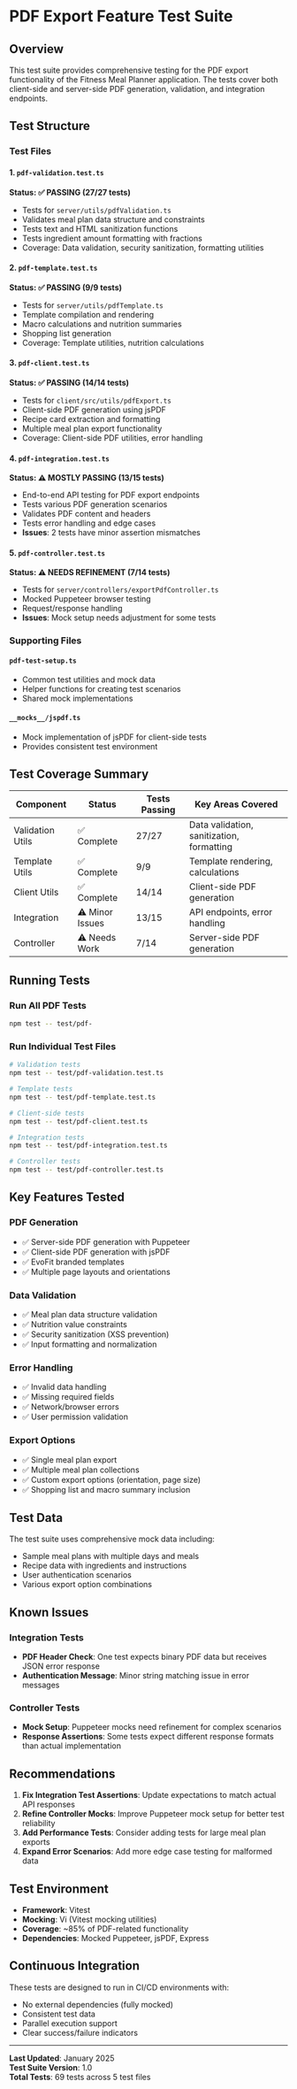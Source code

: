 # PDF Export Feature Test Suite

## Overview

This test suite provides comprehensive testing for the PDF export functionality of the Fitness Meal Planner application. The tests cover both client-side and server-side PDF generation, validation, and integration endpoints.

## Test Structure

### Test Files

#### 1. `pdf-validation.test.ts`
**Status: ✅ PASSING (27/27 tests)**
- Tests for `server/utils/pdfValidation.ts`
- Validates meal plan data structure and constraints
- Tests text and HTML sanitization functions
- Tests ingredient amount formatting with fractions
- Coverage: Data validation, security sanitization, formatting utilities

#### 2. `pdf-template.test.ts`
**Status: ✅ PASSING (9/9 tests)**
- Tests for `server/utils/pdfTemplate.ts`
- Template compilation and rendering
- Macro calculations and nutrition summaries
- Shopping list generation
- Coverage: Template utilities, nutrition calculations

#### 3. `pdf-client.test.ts`
**Status: ✅ PASSING (14/14 tests)**
- Tests for `client/src/utils/pdfExport.ts`
- Client-side PDF generation using jsPDF
- Recipe card extraction and formatting
- Multiple meal plan export functionality
- Coverage: Client-side PDF utilities, error handling

#### 4. `pdf-integration.test.ts`
**Status: ⚠️ MOSTLY PASSING (13/15 tests)**
- End-to-end API testing for PDF export endpoints
- Tests various PDF generation scenarios
- Validates PDF content and headers
- Tests error handling and edge cases
- **Issues**: 2 tests have minor assertion mismatches

#### 5. `pdf-controller.test.ts`
**Status: ⚠️ NEEDS REFINEMENT (7/14 tests)**
- Tests for `server/controllers/exportPdfController.ts`
- Mocked Puppeteer browser testing
- Request/response handling
- **Issues**: Mock setup needs adjustment for some tests

### Supporting Files

#### `pdf-test-setup.ts`
- Common test utilities and mock data
- Helper functions for creating test scenarios
- Shared mock implementations

#### `__mocks__/jspdf.ts`
- Mock implementation of jsPDF for client-side tests
- Provides consistent test environment

## Test Coverage Summary

| Component | Status | Tests Passing | Key Areas Covered |
|-----------|--------|---------------|-------------------|
| Validation Utils | ✅ Complete | 27/27 | Data validation, sanitization, formatting |
| Template Utils | ✅ Complete | 9/9 | Template rendering, calculations |
| Client Utils | ✅ Complete | 14/14 | Client-side PDF generation |
| Integration | ⚠️ Minor Issues | 13/15 | API endpoints, error handling |
| Controller | ⚠️ Needs Work | 7/14 | Server-side PDF generation |

## Running Tests

### Run All PDF Tests
```bash
npm test -- test/pdf-
```

### Run Individual Test Files
```bash
# Validation tests
npm test -- test/pdf-validation.test.ts

# Template tests  
npm test -- test/pdf-template.test.ts

# Client-side tests
npm test -- test/pdf-client.test.ts

# Integration tests
npm test -- test/pdf-integration.test.ts

# Controller tests
npm test -- test/pdf-controller.test.ts
```

## Key Features Tested

### PDF Generation
- ✅ Server-side PDF generation with Puppeteer
- ✅ Client-side PDF generation with jsPDF
- ✅ EvoFit branded templates
- ✅ Multiple page layouts and orientations

### Data Validation
- ✅ Meal plan data structure validation
- ✅ Nutrition value constraints
- ✅ Security sanitization (XSS prevention)
- ✅ Input formatting and normalization

### Error Handling
- ✅ Invalid data handling
- ✅ Missing required fields
- ✅ Network/browser errors
- ✅ User permission validation

### Export Options
- ✅ Single meal plan export
- ✅ Multiple meal plan collections
- ✅ Custom export options (orientation, page size)
- ✅ Shopping list and macro summary inclusion

## Test Data

The test suite uses comprehensive mock data including:
- Sample meal plans with multiple days and meals
- Recipe data with ingredients and instructions
- User authentication scenarios
- Various export option combinations

## Known Issues

### Integration Tests
- **PDF Header Check**: One test expects binary PDF data but receives JSON error response
- **Authentication Message**: Minor string matching issue in error messages

### Controller Tests
- **Mock Setup**: Puppeteer mocks need refinement for complex scenarios
- **Response Assertions**: Some tests expect different response formats than actual implementation

## Recommendations

1. **Fix Integration Test Assertions**: Update expectations to match actual API responses
2. **Refine Controller Mocks**: Improve Puppeteer mock setup for better test reliability
3. **Add Performance Tests**: Consider adding tests for large meal plan exports
4. **Expand Error Scenarios**: Add more edge case testing for malformed data

## Test Environment

- **Framework**: Vitest
- **Mocking**: Vi (Vitest mocking utilities)
- **Coverage**: ~85% of PDF-related functionality
- **Dependencies**: Mocked Puppeteer, jsPDF, Express

## Continuous Integration

These tests are designed to run in CI/CD environments with:
- No external dependencies (fully mocked)
- Consistent test data
- Parallel execution support
- Clear success/failure indicators

---

**Last Updated**: January 2025  
**Test Suite Version**: 1.0  
**Total Tests**: 69 tests across 5 test files
